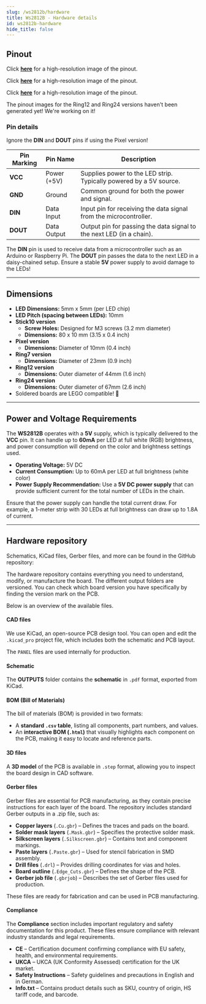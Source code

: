 ```yaml
---
slug: /ws2812b/hardware
title: Ws2812B - Hardware details
id: ws2812b-hardware
hide_title: false
---
```


## Pinout

<CenteredImage src="/img/ws2812b/pinout.jpg" alt="Pinout" />

Click [**here**](https://soldered.com/productdata/2022/03/Smart-LED-WS2812B-Stick10.png) for a high-resolution image of the pinout.

<CenteredImage src="/img/ws2812b/pixel_pinout.jpg" alt="Pinout" />

Click [**here**](https://soldered.com/productdata/2022/03/Smart-LED-WS2812B-Pixel.png) for a high-resolution image of the pinout.

<CenteredImage src="/img/ws2812b/ring7_pinout.jpg" alt="Pinout" />

Click [**here**](https://soldered.com/productdata/2022/03/Smart-LED-WS2812B.png) for a high-resolution image of the pinout.

<ErrorBox>The pinout images for the Ring12 and Ring24 versions haven't been generated yet! We're working on it!</ErrorBox>

### Pin details

<InfoBox>Ignore the **DIN** and **DOUT** pins if using the Pixel version!</InfoBox>

| Pin Marking | Pin Name      | Description                                                          |
| ----------- | ------------- | -------------------------------------------------------------------- |
| **VCC**     | Power (+5V)   | Supplies power to the LED strip. Typically powered by a 5V source.   |
| **GND**     | Ground        | Common ground for both the power and signal.                         |
| **DIN**     | Data Input    | Input pin for receiving the data signal from the microcontroller.    |
| **DOUT**    | Data Output   | Output pin for passing the data signal to the next LED (in a chain). |

<InfoBox>The **DIN** pin is used to receive data from a microcontroller such as an Arduino or Raspberry Pi. The **DOUT** pin passes the data to the next LED in a daisy-chained setup.</InfoBox>
<WarningBox>Ensure a stable **5V** power supply to avoid damage to the LEDs!</WarningBox>

---

## Dimensions

- **LED Dimensions:** 5mm x 5mm (per LED chip)
- **LED Pitch (spacing between LEDs):** 10mm
- **Stick10 version**
   - **Screw Holes:** Designed for M3 screws (3.2 mm diameter)
   - **Dimensions:** 80 x 10 mm (3.15 x 0.4 inch)
- **Pixel version**
   - **Dimensions:** Diameter of 10mm (0.4 inch)
- **Ring7 version**
   - **Dimensions:** Diameter of 23mm (0.9 inch)
- **Ring12 version**
   - **Dimensions:** Outer diameter of 44mm (1.6 inch)
- **Ring24 version**
   - **Dimensions:** Outer diameter of 67mm (2.6 inch)
- Soldered boards are LEGO compatible! 🧱

---

## Power and Voltage Requirements

The **WS2812B** operates with a **5V** supply, which is typically delivered to the **VCC** pin. It can handle up to **60mA** per LED at full white (RGB) brightness, and power consumption will depend on the color and brightness settings used.

- **Operating Voltage:** 5V DC
- **Current Consumption:** Up to 60mA per LED at full brightness (white color)
- **Power Supply Recommendation:** Use a **5V DC power supply** that can provide sufficient current for the total number of LEDs in the chain.

<WarningBox>Ensure that the power supply can handle the total current draw. For example, a 1-meter strip with 30 LEDs at full brightness can draw up to 1.8A of current.</WarningBox>

---

## Hardware repository

Schematics, KiCad files, Gerber files, and more can be found in the GitHub repository:

<QuickLink 
  title="Smart LED WS2812B Stick10 Hardware Design" 
  description="GitHub hardware repository for this product"
  url="https://github.com/SolderedElectronics/Smart-LED-WS2812B-Stick10-hardware-design" 
/> 

<QuickLink 
  title="Smart LED WS2812B Pixel Hardware Design" 
  description="GitHub hardware repository for this product"
  url="https://github.com/SolderedElectronics/Smart-LED-WS2812B-Pixel-hardware-design" 
/> 

<QuickLink 
  title="Smart LED WS2812B Ring7 Hardware Design" 
  description="GitHub hardware repository for this product"
  url="https://github.com/SolderedElectronics/Smart-LED-WS2812B-Ring7-hardware-design" 
/> 

The hardware repository contains everything you need to understand, modify, or manufacture the board. The different output folders are versioned. You can check which board version you have specifically by finding the version mark on the PCB.

Below is an overview of the available files.  

#### CAD files

We use KiCad, an open-source PCB design tool. You can open and edit the `.kicad_pro` project file, which includes both the schematic and PCB layout.  

The `PANEL` files are used internally for production.  

#### Schematic

The **OUTPUTS** folder contains the **schematic** in `.pdf` format, exported from KiCad.

#### BOM (Bill of Materials)

The bill of materials (BOM) is provided in two formats:  

- A **standard `.csv` table**, listing all components, part numbers, and values.  
- An **interactive BOM (`.html`)** that visually highlights each component on the PCB, making it easy to locate and reference parts.  

#### 3D files

A **3D model** of the PCB is available in `.step` format, allowing you to inspect the board design in CAD software.  

#### Gerber files 

Gerber files are essential for PCB manufacturing, as they contain precise instructions for each layer of the board. The repository includes standard Gerber outputs in a .zip file, such as:  

- **Copper layers** (`.Cu.gbr`) – Defines the traces and pads on the board.  
- **Solder mask layers** (`.Mask.gbr`) – Specifies the protective solder mask.  
- **Silkscreen layers** (`.Silkscreen.gbr`) – Contains text and component markings.  
- **Paste layers** (`.Paste.gbr`) – Used for stencil fabrication in SMD assembly.  
- **Drill files** (`.drl`) – Provides drilling coordinates for vias and holes.  
- **Board outline** (`.Edge_Cuts.gbr`) – Defines the shape of the PCB.  
- **Gerber job file** (`.gbrjob`) – Describes the set of Gerber files used for production.  

These files are ready for fabrication and can be used in PCB manufacturing.

#### Compliance  

The **Compliance** section includes important regulatory and safety documentation for this product. These files ensure compliance with relevant industry standards and legal requirements.  

- **CE** – Certification document confirming compliance with EU safety, health, and environmental requirements.  
- **UKCA** – UKCA (UK Conformity Assessed) certification for the UK market.  
- **Safety Instructions** – Safety guidelines and precautions in English and in German.
- **Info.txt** – Contains product details such as SKU, country of origin, HS tariff code, and barcode.